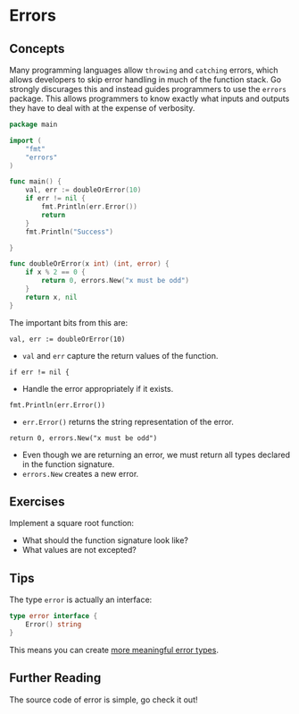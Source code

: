 # Errors

## Concepts

Many programming languages allow `throwing` and `catching` errors, which allows developers to skip error handling in much of the function stack. Go strongly discurages this and instead guides programmers to use the `errors` package. This allows programmers to know exactly what inputs and outputs they have to deal with at the expense of verbosity.

```go
package main

import (
    "fmt"
    "errors"
)

func main() {
    val, err := doubleOrError(10)
    if err != nil {
        fmt.Println(err.Error())
        return
    }
    fmt.Println("Success")

}

func doubleOrError(x int) (int, error) {
    if x % 2 == 0 {
        return 0, errors.New("x must be odd")
    }
    return x, nil
}
```

The important bits from this are:

`val, err := doubleOrError(10)`
- `val` and `err` capture the return values of the function.

`if err != nil {`
- Handle the error appropriately if it exists.

`fmt.Println(err.Error())`
- `err.Error()` returns the string representation of the error.

`return 0, errors.New("x must be odd")`
- Even though we are returning an error, we must return all types declared in the function signature.
- `errors.New` creates a new error.

## Exercises

Implement a square root function:
- What should the function signature look like?
- What values are not excepted?

## Tips

The type `error` is actually an interface:
```go
type error interface {
    Error() string
}
```

This means you can create [more meaningful error types](https://golangbot.com/custom-errors/).

## Further Reading

The source code of error is simple, go check it out!